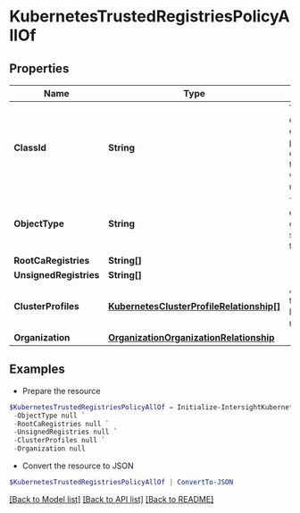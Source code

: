 # KubernetesTrustedRegistriesPolicyAllOf
## Properties

Name | Type | Description | Notes
------------ | ------------- | ------------- | -------------
**ClassId** | **String** | The fully-qualified name of the instantiated, concrete type. This property is used as a discriminator to identify the type of the payload when marshaling and unmarshaling data. | [default to "kubernetes.TrustedRegistriesPolicy"]
**ObjectType** | **String** | The fully-qualified name of the instantiated, concrete type. The value should be the same as the &#39;ClassId&#39; property. | [default to "kubernetes.TrustedRegistriesPolicy"]
**RootCaRegistries** | **String[]** |  | [optional] 
**UnsignedRegistries** | **String[]** |  | [optional] 
**ClusterProfiles** | [**KubernetesClusterProfileRelationship[]**](KubernetesClusterProfileRelationship.md) | An array of relationships to kubernetesClusterProfile resources. | [optional] 
**Organization** | [**OrganizationOrganizationRelationship**](OrganizationOrganizationRelationship.md) |  | [optional] 

## Examples

- Prepare the resource
```powershell
$KubernetesTrustedRegistriesPolicyAllOf = Initialize-IntersightKubernetesTrustedRegistriesPolicyAllOf  -ClassId null `
 -ObjectType null `
 -RootCaRegistries null `
 -UnsignedRegistries null `
 -ClusterProfiles null `
 -Organization null
```

- Convert the resource to JSON
```powershell
$KubernetesTrustedRegistriesPolicyAllOf | ConvertTo-JSON
```

[[Back to Model list]](../README.md#documentation-for-models) [[Back to API list]](../README.md#documentation-for-api-endpoints) [[Back to README]](../README.md)

